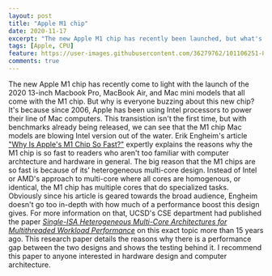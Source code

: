 ```yaml
---
layout: post
title: "Apple M1 chip"
date: 2020-11-17
excerpt: "The new Apple M1 chip has recently been launched, but what's so different about it?"
tags: [Apple, CPU]
feature: https://user-images.githubusercontent.com/36279762/101106251-851a9880-3584-11eb-911a-f17c97411223.png
comments: true
---
```

The new Apple M1 chip has recently come to light with the launch of the 2020 13-inch Macbook Pro, MacBook Air, and Mac mini models that all come with the M1 chip. But why is everyone buzzing about this new chip? It's because since 2006, Apple has been using Intel processors to power their line of Mac computers. This transistion isn't the first time, but with benchmarks already being released, we can see that the M1 chip Mac models are blowing Intel version out of the water. Erik Engheim's article ["Why Is Apple's M1 Chip So Fast?"](https://debugger.medium.com/why-is-apples-m1-chip-so-fast-3262b158cba2) expertly explains the reasons why the M1 chip is so fast to readers who aren't too familiar with computer archtecture and hardware in general. The big reason that the M1 chips are so fast is because of its' heterogeneous multi-core design. Instead of Intel or AMD's approach to multi-core where all cores are homogenous, or identical, the M1 chip has multiple cores that do specialized tasks. Obviously since his article is geared towards the broad audience, Engheim doesn't go too in-depth with how much of a performance boost this design gives. For more information on that, UCSD's CSE department had published the paper *[Single-ISA Heterogeneous Multi-Core Architectures for Multithreaded Workload Performance](https://passat.crhc.illinois.edu/multicore_isca04.pdf)* on this exact topic more than 15 years ago. This research paper details the reasons why there is a performance gap between the two designs and shows the testing behind it. I recommend this paper to anyone interested in hardware design and computer architecture.
